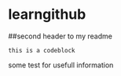 # learngithub
##second header to my readme

```
this is a codeblock
```

some test for usefull information
